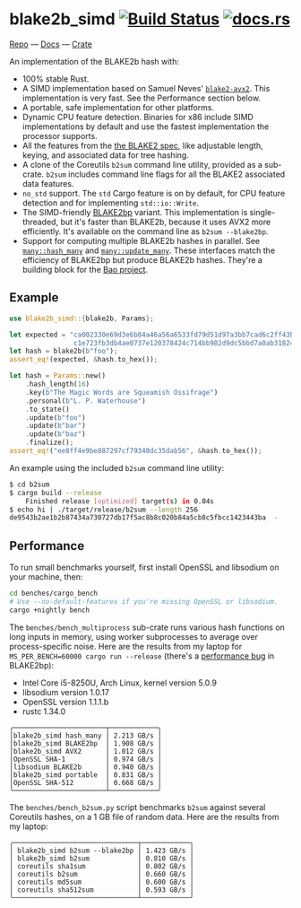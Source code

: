 # blake2b_simd [![Build Status](https://travis-ci.org/oconnor663/blake2b_simd.svg?branch=master)](https://travis-ci.org/oconnor663/blake2b_simd) [![docs.rs](https://docs.rs/blake2b_simd/badge.svg)](https://docs.rs/blake2b_simd)

[Repo](https://github.com/oconnor663/blake2b_simd) —
[Docs](https://docs.rs/blake2b_simd) —
[Crate](https://crates.io/crates/blake2b_simd)

An implementation of the BLAKE2b hash with:

- 100% stable Rust.
- A SIMD implementation based on Samuel Neves' [`blake2-avx2`]. This implementation is very
  fast. See the Performance section below.
- A portable, safe implementation for other platforms.
- Dynamic CPU feature detection. Binaries for x86 include SIMD implementations by default and
  use the fastest implementation the processor supports.
- All the features from the [the BLAKE2 spec], like adjustable length, keying, and associated
  data for tree hashing.
- A clone of the Coreutils `b2sum` command line utility, provided as a sub-crate. `b2sum`
  includes command line flags for all the BLAKE2 associated data features.
- `no_std` support. The `std` Cargo feature is on by default, for CPU feature detection and
  for implementing `std::io::Write`.
- The SIMD-friendly [BLAKE2bp] variant. This implementation is single-threaded, but it's faster
  than BLAKE2b, because it uses AVX2 more efficiently. It's available on the command line as
  `b2sum --blake2bp`.
- Support for computing multiple BLAKE2b hashes in parallel. See [`many::hash_many`] and
  [`many::update_many`]. These interfaces match the efficiency of BLAKE2bp but produce BLAKE2b
  hashes. They're a building block for the [Bao project].

## Example

```rust
use blake2b_simd::{blake2b, Params};

let expected = "ca002330e69d3e6b84a46a56a6533fd79d51d97a3bb7cad6c2ff43b354185d6d\
                c1e723fb3db4ae0737e120378424c714bb982d9dc5bbd7a0ab318240ddd18f8d";
let hash = blake2b(b"foo");
assert_eq!(expected, &hash.to_hex());

let hash = Params::new()
    .hash_length(16)
    .key(b"The Magic Words are Squeamish Ossifrage")
    .personal(b"L. P. Waterhouse")
    .to_state()
    .update(b"foo")
    .update(b"bar")
    .update(b"baz")
    .finalize();
assert_eq!("ee8ff4e9be887297cf79348dc35dab56", &hash.to_hex());
```

An example using the included `b2sum` command line utility:

```bash
$ cd b2sum
$ cargo build --release
    Finished release [optimized] target(s) in 0.04s
$ echo hi | ./target/release/b2sum --length 256
de9543b2ae1b2b87434a730727db17f5ac8b8c020b84a5cb8c5fbcc1423443ba  -
```

## Performance

To run small benchmarks yourself, first install OpenSSL and libsodium on
your machine, then:

```sh
cd benches/cargo_bench
# Use --no-default-features if you're missing OpenSSL or libsodium.
cargo +nightly bench
```

The `benches/bench_multiprocess` sub-crate runs various hash functions on
long inputs in memory, using worker subprocesses to average over
process-specific noise. Here are the results from my laptop for
`MS_PER_BENCH=60000 cargo run --release` (there's a [performance
bug](https://github.com/oconnor663/blake2b_simd/issues/8) in BLAKE2bp):

- Intel Core i5-8250U, Arch Linux, kernel version 5.0.9
- libsodium version 1.0.17
- OpenSSL version 1.1.1.b
- rustc 1.34.0

```table
╭───────────────────────┬────────────╮
│blake2b_simd hash_many │ 2.213 GB/s │
│blake2b_simd BLAKE2bp  │ 1.908 GB/s │
│blake2b_simd AVX2      │ 1.012 GB/s │
│OpenSSL SHA-1          │ 0.974 GB/s │
│libsodium BLAKE2b      │ 0.940 GB/s │
│blake2b_simd portable  │ 0.831 GB/s │
│OpenSSL SHA-512        │ 0.668 GB/s │
╰───────────────────────┴────────────╯
```

The `benches/bench_b2sum.py` script benchmarks `b2sum` against several
Coreutils hashes, on a 1 GB file of random data. Here are the results from
my laptop:

```table
╭───────────────────────────────┬────────────╮
│ blake2b_simd b2sum --blake2bp │ 1.423 GB/s │
│ blake2b_simd b2sum            │ 0.810 GB/s │
│ coreutils sha1sum             │ 0.802 GB/s │
│ coreutils b2sum               │ 0.660 GB/s │
│ coreutils md5sum              │ 0.600 GB/s │
│ coreutils sha512sum           │ 0.593 GB/s │
╰───────────────────────────────┴────────────╯
```

[libsodium]: https://github.com/jedisct1/libsodium
[the BLAKE2 spec]: https://blake2.net/blake2.pdf
[`blake2-avx2`]: https://github.com/sneves/blake2-avx2
[included in libsodium]: https://github.com/jedisct1/libsodium/commit/0131a720826045e476e6dd6a8e7a1991f1d941aa
[BLAKE2bp]: https://docs.rs/blake2b_simd/latest/blake2b_simd/blake2bp/index.html
[`many::hash_many`]: https://docs.rs/blake2b_simd/latest/blake2b_simd/many/fn.hash_many.html
[`many::update_many`]: https://docs.rs/blake2b_simd/latest/blake2b_simd/many/fn.update_many.html
[Bao project]: https://github.com/oconnor663/bao
